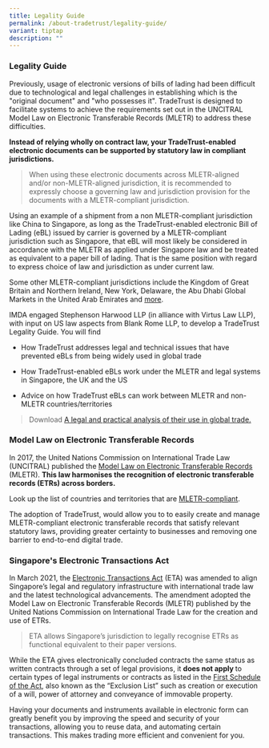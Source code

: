 ```yaml
---
title: Legality Guide
permalink: /about-tradetrust/legality-guide/
variant: tiptap
description: ""
---
```

<h3><strong>Legality Guide</strong></h3>
<p>Previously, usage of electronic versions of bills of lading had been difficult
due to technological and legal challenges in establishing which is the
"original document" and "who possesses it". TradeTrust is designed to facilitate
systems to achieve the requirements set out in the UNCITRAL Model Law on
Electronic Transferable Records (MLETR) to address these difficulties.</p>
<p><strong>Instead of relying wholly on contract law, your TradeTrust-enabled electronic documents can be supported by statutory law in compliant jurisdictions.</strong>
</p>
<blockquote>
<p>When using these electronic documents across MLETR-aligned and/or non-MLETR-aligned
jurisdiction, it is recommended to expressly choose a governing law and
jurisdiction provision for the documents with a MLETR-compliant jurisdiction.</p>
</blockquote>
<p>Using an example of a shipment from a non MLETR-compliant jurisdiction
like China to Singapore, as long as the TradeTrust-enabled electronic Bill
of Lading (eBL) issued by carrier is governed by a MLETR-compliant jurisdiction
such as Singapore, that eBL will most likely be considered in accordance
with the MLETR as applied under Singapore law and be treated as equivalent
to a paper bill of lading. That is the same position with regard to express
choice of law and jurisdiction as under current law.</p>
<p>Some other MLETR-compliant jurisdictions include<strong> </strong>the<strong> </strong>Kingdom
of Great Britain and Northern Ireland, New York, Delaware, the Abu Dhabi
Global Markets in the United Arab Emirates and <a href="https://uncitral.un.org/en/texts/ecommerce/modellaw/electronic_transferable_records/status" rel="noopener noreferrer nofollow" target="_blank">more</a>.</p>
<p>IMDA engaged Stephenson Harwood LLP (in alliance with Virtus Law LLP),
with input on US law aspects from Blank Rome LLP, to develop a TradeTrust
Legality Guide. You will find</p>
<ul data-tight="true" class="tight">
<li>
<p>How TradeTrust addresses legal and technical issues that have prevented
eBLs from being widely used in global trade</p>
</li>
<li>
<p>How TradeTrust-enabled eBLs work under the MLETR and legal systems in
Singapore, the UK and the US</p>
</li>
<li>
<p>Advice on how TradeTrust eBLs can work between MLETR and non-MLETR countries/territories</p>
<p></p>
</li>
</ul>
<blockquote>
<p>Download <a href="https://www.tradetrust.io/static/images/legality/Stephenson_Harwood_Article_on_TradeTrust_eBLs.pdf" rel="noopener noreferrer nofollow" target="_blank">A legal and practical analysis of their use in global trade.</a>
</p>
</blockquote>
<p></p>
<h3><strong>Model Law on Electronic Transferable Records</strong></h3>
<p>In 2017, the United Nations Commission on International Trade Law (UNCITRAL)
published the <a href="https://uncitral.un.org/en/texts/ecommerce/modellaw/electronic_transferable_records" rel="noopener noreferrer nofollow" target="_blank">Model Law on Electronic Transferable Records</a> (MLETR). <strong>This law harmonises the recognition of electronic transferable records (ETRs) across borders.&nbsp;&nbsp;</strong>
</p>
<p>Look up the list of countries and territories that are <a href="https://uncitral.un.org/en/texts/ecommerce/modellaw/electronic_transferable_records/status" rel="noopener noreferrer nofollow" target="_blank">MLETR-compliant</a>.</p>
<p>The adoption of TradeTrust, would allow you to to easily create and manage
MLETR-compliant electronic transferable records that satisfy relevant statutory
laws, providing greater certainty to businesses and removing one barrier
to end-to-end digital trade.</p>
<h3><strong>Singapore's Electronic Transactions Act</strong></h3>
<p>In March 2021, the <a href="https://www.imda.gov.sg/regulations-and-licensing-listing/electronic-transactions-act-and-regulations" rel="noopener noreferrer nofollow" target="_blank">Electronic Transactions Act</a> (ETA)
was amended to align Singapore’s legal and regulatory infrastructure with
international trade law and the latest technological advancements. The
amendment adopted the Model Law on Electronic Transferable Records (MLETR)
published by the United Nations Commission on International Trade Law for
the creation and use of ETRs.</p>
<blockquote>
<p>ETA allows Singapore’s jurisdiction to legally recognise ETRs as functional
equivalent to their paper versions.</p>
</blockquote>
<p>While the ETA gives electronically concluded contracts the same status
as written contracts through a set of legal provisions, it <strong>does not apply </strong>to
certain types of legal instruments or contracts as listed in the <a href="https://sso.agc.gov.sg/Act/ETA2010?ProvIds=Sc1-#Sc1-" rel="noopener noreferrer nofollow" target="_blank">First Schedule of the Act</a>,
also known as the “Exclusion List” such as creation or execution of a will,
power of attorney and conveyance of immovable property.</p>
<p>Having your documents and instruments available in electronic form can
greatly benefit you by improving the speed and security of your transactions,
allowing you to reuse data, and automating certain transactions. This makes
trading more efficient and convenient for you.</p>